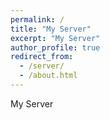 ```yaml
---
permalink: /
title: "My Server"
excerpt: "My Server"
author_profile: true
redirect_from: 
  - /server/
  - /about.html
---
```


My Server